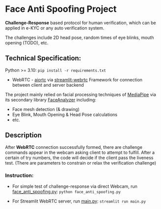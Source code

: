 # Face Anti Spoofing Project

**Challenge-Response** based protocol for human verification, which can be applied in e-KYC or any auto verification system. 

The challenges include 2D head pose, random times of eye blinks, mouth opening (TODO), etc.

## Technical Specification: 
Python >= 3.10: `pip install -r requirements.txt`
* WebRTC - [aiortc](https://github.com/aiortc/aiortc) via [streamlit-webrtc](https://github.com/whitphx/streamlit-webrtc) Framework for connection between client and server backend

The project mainly relied on facial processing techniques of [MediaPipe](https://github.com/google/mediapipe) via its secondary library [FaceAnalyzer](https://github.com/ParisNeo/FaceAnalyzer) including:
  * Face mesh detection (& drawing)
  * Eye Blink, Mouth Opening & Head Pose calculations
  * etc.


## Description
After **WebRTC** connection successfully formed, there are challenge commands appear in the webcam asking client to 
attempt to fulfill. After a certain of try numbers, the code will decide if the client pass the liveness test.
(There are parameters to constrain or relax the verification challenge)
### Instruction:
* For simple test of challenge-response via direct Webcam, run [face_anti_spoofing.py](face_anti_spoofing.py):
`python face_anti_spoofing.py` 

* For Streamlit WebRTC server, run [main.py](main.py): 
`streamlit run main.py`
